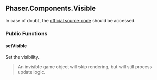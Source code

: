 ## Phaser.Components.Visible

In case of doubt, the [official source code](https://github.com/photonstorm/phaser) should be accessed.

### Public Functions

#### setVisible
Set the visibility.

> An invisible game object will skip rendering, but will still process update logic.
